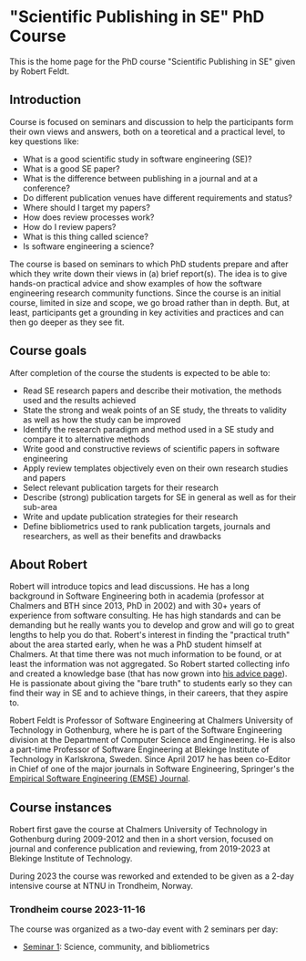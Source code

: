 # "Scientific Publishing in SE" PhD Course

This is the home page for the PhD course "Scientific Publishing in SE" given by Robert Feldt. 

## Introduction
Course is focused on seminars and discussion to help the participants form their own views and answers, both on a teoretical and a practical level, to key questions like:
- What is a good scientific study in software engineering (SE)? 
- What is a good SE paper? 
- What is the difference between publishing in a journal and at a conference? 
- Do different publication venues have different requirements and status? 
- Where should I target my papers? 
- How does review processes work? 
- How do I review papers? 
- What is this thing called science? 
- Is software engineering a science?

The course is based on seminars to which PhD students prepare and after which they write down their views in (a) brief report(s). The idea is to give hands-on practical advice and show examples of how the software engineering research community functions. Since the course is an initial course, limited in size and scope, we go broad rather than in depth. But, at least, participants get a grounding in key activities and practices and can then go deeper as they see fit. 

## Course goals
After completion of the course the students is expected to be able to: 
- Read SE research papers and describe their motivation, the methods used and the results achieved
- State the strong and weak points of an SE study, the threats to validity as well as how the study can be improved
- Identify the research paradigm and method used in a SE study and compare it to alternative methods
- Write good and constructive reviews of scientific papers in software engineering
- Apply review templates objectively even on their own research studies and papers
- Select relevant publication targets for their research
- Describe (strong) publication targets for SE in general as well as for their sub-area
- Write and update publication strategies for their research
- Define bibliometrics used to rank publication targets, journals and researchers, as well as their benefits and drawbacks

## About Robert
Robert will introduce topics and lead discussions. He has a long background in Software Engineering both in academia (professor at Chalmers and BTH since 2013, PhD in 2002) and with 30+ years of experience from software consulting. He has high standards and can be demanding but he really wants you to develop and grow and will go to great lengths to help you do that. Robert's interest in finding the "practical truth" about the area started early, when he was a PhD student himself at Chalmers. At that time there was not much information to be found, or at least the information was not aggregated. So Robert started collecting info and created a knowledge base (that has now grown into [his advice page](http://www.robertfeldt.net/advice/index.html)). He is passionate about giving the "bare truth" to students early so they can find their way in SE and to achieve things, in their careers, that they aspire to.

Robert Feldt is Professor of Software Engineering at Chalmers University of Technology in Gothenburg, where he is part of the Software Engineering division at the Department of Computer Science and Engineering. He is also a part-time Professor of Software Engineering at Blekinge Institute of Technology in Karlskrona, Sweden. Since April 2017  he has been co-Editor in Chief of one of the major journals in Software Engineering, Springer's the [Empirical Software Engineering (EMSE) Journal](https://www.springer.com/journal/10664).

## Course instances
Robert first gave the course at Chalmers University of Technology in Gothenburg during 2009-2012 and then in a short version, focused on journal and conference publication and reviewing, from 2019-2023 at Blekinge Institute of Technology.

During 2023 the course was reworked and extended to be given as a 2-day intensive course at NTNU in Trondheim, Norway.

### Trondheim course 2023-11-16
The course was organized as a two-day event with 2 seminars per day:
- [Seminar 1](https://github.com/robertfeldt/sci-pub-se/blob/main/tasks/seminar_1_2023.md): Science, community, and bibliometrics
